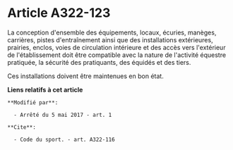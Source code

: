 # Article A322-123

La conception d'ensemble des équipements, locaux, écuries, manèges, carrières, pistes d'entraînement ainsi que des
installations extérieures, prairies, enclos, voies de circulation intérieure et des accès vers l'extérieur de l'établissement
doit être compatible avec la nature de l'activité équestre pratiquée, la sécurité des pratiquants, des équidés et des tiers.

Ces installations doivent être maintenues en bon état.

**Liens relatifs à cet article**

	**Modifié par**:

	  - Arrêté du 5 mai 2017 - art. 1

	**Cite**:

	  - Code du sport. - art. A322-116

